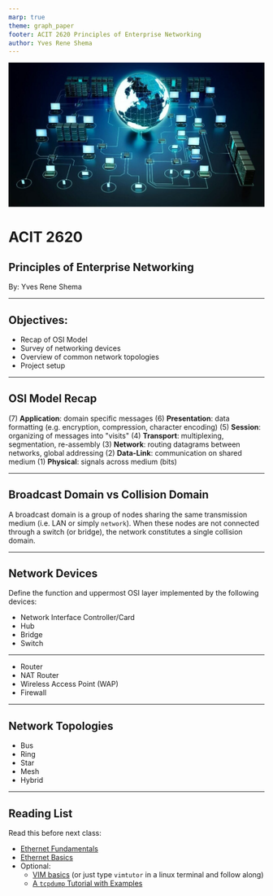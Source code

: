 ```yaml
---
marp: true
theme: graph_paper
footer: ACIT 2620 Principles of Enterprise Networking
author: Yves Rene Shema
---
```


![bg opacity:.4](../img/networking.jpg)

# ACIT 2620

## Principles of Enterprise Networking

By: Yves Rene Shema

---

## Objectives:

* Recap of OSI Model
* Survey of networking devices
* Overview of common network topologies
* Project setup

---

## OSI Model Recap

(7) **Application**: domain specific messages
(6) **Presentation**: data formatting (e.g. encryption, compression, character encoding)
(5) **Session**: organizing of messages into "visits"
(4) **Transport**: multiplexing, segmentation, re-assembly
(3) **Network**: routing datagrams between networks, global addressing
(2) **Data-Link**: communication on shared medium
(1) **Physical**: signals across medium (bits)

---

## Broadcast Domain vs Collision Domain

A broadcast domain is a group of nodes sharing the same transmission medium (i.e. LAN or simply `network`). When these nodes are not connected through a switch (or bridge), the network constitutes a single collision domain.

---

## Network Devices

Define the function and uppermost OSI layer implemented by the following devices:

* Network Interface Controller/Card
* Hub
* Bridge
* Switch

---

* Router
* NAT Router
* Wireless Access Point (WAP)
* Firewall

---

## Network Topologies

* Bus
* Ring
* Star
* Mesh
* Hybrid

---

## Reading List

Read this before next class:

- [Ethernet Fundamentals](https://www.oreilly.com/videos/the-complete-cybersecurity/9780136173717/9780136173717-SPTT_00_08_05_00/)
- [Ethernet Basics](https://intronetworks.cs.luc.edu/current2/html/ethernet1.html)
- Optional:
  - [VIM basics](https://www.howtoforge.com/vim-basics) (or just type `vimtutor` in a linux terminal and follow along)
  - [A `tcpdump` Tutorial with Examples](https://danielmiessler.com/study/tcpdump)